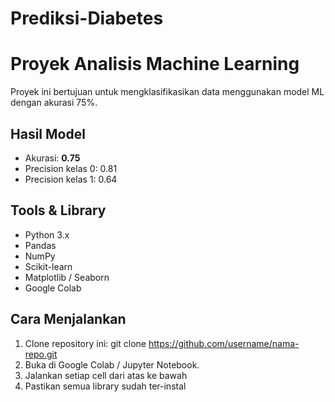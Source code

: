 # Prediksi-Diabetes
# Proyek Analisis Machine Learning
Proyek ini bertujuan untuk mengklasifikasikan data menggunakan model ML dengan akurasi 75%.

## Hasil Model
- Akurasi: **0.75**
- Precision kelas 0: 0.81
- Precision kelas 1: 0.64

## Tools & Library
- Python 3.x
- Pandas
- NumPy
- Scikit-learn
- Matplotlib / Seaborn
- Google Colab

## Cara Menjalankan
1. Clone repository ini:
   git clone https://github.com/username/nama-repo.git
2. Buka di Google Colab / Jupyter Notebook.
3. Jalankan setiap cell dari atas ke bawah
4. Pastikan semua library sudah ter-instal
